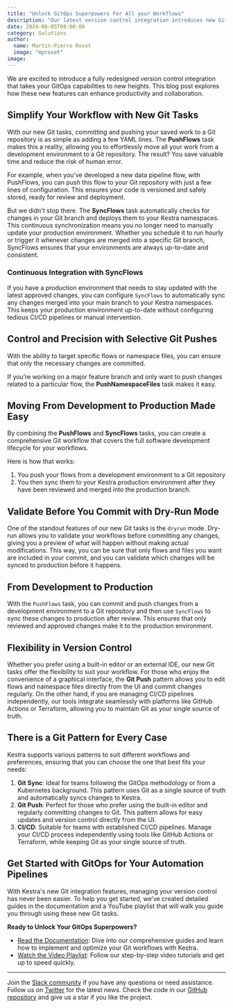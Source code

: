 ```yaml
---
title: "Unlock GitOps Superpowers For All your Workflows"
description: "Our latest version control integration introduces new Git tasks that bring enhanced flexibility and control to your workflows"
date: 2024-06-05T08:00:00
category: Solutions
author:
  name: Martin-Pierre Roset
  image: "mproset"
image: 
---
```


We are excited to introduce a fully redesigned version control integration that takes your GitOps capabilities to new heights. This blog post explores how these new features can enhance productivity and collaboration.

## Simplify Your Workflow with New Git Tasks

With our new Git tasks, committing and pushing your saved work to a Git repository is as simple as adding a few YAML lines. The **PushFlows** task makes this a reality, allowing you to effortlessly move all your work from a development environment to a Git repository. The result? You save valuable time and reduce the risk of human error.

For example, when you’ve developed a new data pipeline flow, with PushFlows, you can push this flow to your Git repository with just a few lines of configuration. This ensures your code is versioned and safely stored, ready for review and deployment.

But we didn't stop there. The **SyncFlows** task automatically checks for changes in your Git branch and deploys them to your Kestra namespaces. This continuous synchronization means you no longer need to manually update your production environment. Whether you schedule it to run hourly or trigger it whenever changes are merged into a specific Git branch, SyncFlows ensures that your environments are always up-to-date and consistent.

### Continuous Integration with SyncFlows

If you have a production environment that needs to stay updated with the latest approved changes, you can configure `SyncFlows` to automatically sync any changes merged into your main branch to your Kestra namespaces. This keeps your production environment up-to-date without configuring tedious CI/CD pipelines or manual intervention.

## Control and Precision with Selective Git Pushes

With the ability to target specific flows or namespace files, you can ensure that only the necessary changes are committed.

If you’re working on a major feature branch and only want to push changes related to a particular flow, the **PushNamespaceFiles** task makes it easy. 

## Moving From Development to Production Made Easy

By combining the **PushFlows** and **SyncFlows** tasks, you can create a comprehensive Git workflow that covers the full software development lifecycle for your workflows. 

Here is how that works: 
1. You push your flows from a development environment to a Git repository
2. You then sync them to your Kestra production environment after they have been reviewed and merged into the production branch. 

## Validate Before You Commit with Dry-Run Mode

One of the standout features of our new Git tasks is the `dryrun` mode. Dry-run allows you to validate your workflows before committing any changes, giving you a preview of what will happen without making actual modifications. This way, you can be sure that only flows and files you want are included in your commit, and you can validate which changes will be synced to production before it happens.

## From Development to Production

With the `PushFlows` task, you can commit and push changes from a development environment to a Git repository and then use `SyncFlows` to sync these changes to production after review. This ensures that only reviewed and approved changes make it to the production environment.



## Flexibility in Version Control

Whether you prefer using a built-in editor or an external IDE, our new Git tasks offer the flexibility to suit your workflow. For those who enjoy the convenience of a graphical interface, the **Git Push** pattern allows you to edit flows and namespace files directly from the UI and commit changes regularly. On the other hand, if you are managing CI/CD pipelines independently, our tools integrate seamlessly with platforms like GitHub Actions or Terraform, allowing you to maintain Git as your single source of truth.

## There is a Git Pattern for Every Case

Kestra supports various patterns to suit different workflows and preferences, ensuring that you can choose the one that best fits your needs:

1. **Git Sync**: Ideal for teams following the GitOps methodology or from a Kubernetes background. This pattern uses Git as a single source of truth and automatically syncs changes to Kestra.
2. **Git Push**: Perfect for those who prefer using the built-in editor and regularly committing changes to Git. This pattern allows for easy updates and version control directly from the UI.
3. **CI/CD**: Suitable for teams with established CI/CD pipelines. Manage your CI/CD process independently using tools like GitHub Actions or Terraform, while keeping Git as your single source of truth.


## Get Started with GitOps for Your Automation Pipelines

With Kestra's new Git integration features, managing your version control has never been easier. To help you get started, we’ve created detailed guides in the documentation and a YouTube playlist that will walk you guide you through using these new Git tasks.

**Ready to Unlock Your GitOps Superpowers?**

- [Read the Documentation](https://kestra.io/docs/developer-guide/git): Dive into our comprehensive guides and learn how to implement and optimize your Git workflows with Kestra.
- [Watch the Video Playlist](): Follow our step-by-step video tutorials and get up to speed quickly.

---

Join the [Slack community](https://kestra.io/slack) if you have any questions or need assistance.
Follow us on [Twitter](https://twitter.com/kestra_io) for the latest news.
Check the code in our [GitHub repository](https://github.com/kestra-io/kestra) and give us a star if you like the project.
